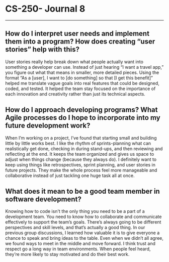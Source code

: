 # CS-250- Journal 8
--------------------------------
How do I interpret user needs and implement them into a program? How does creating “user stories” help with this?
--------------------------------
User stories really help break down what people actually want into something a developer can use. Instead of just hearing “I want a travel app,” you figure out what that means in smaller, more detailed pieces. Using the format “As a [user], I want to [do something] so that [I get this benefit]” helped me translate vague goals into real features that could be designed, coded, and tested. It helped the team stay focused on the importance of each innovation and creativity rather than just its technical aspects.

How do I approach developing programs? What Agile processes do I hope to incorporate into my future development work?
--------------------------------
When I’m working on a project, I’ve found that starting small and building little by little works best. I like the rhythm of sprints-planning what can realistically get done, checking in during stand-ups, and then reviewing and reflecting at the end. It keeps the team organized and gives us space to adjust when things change (because they always do). I definitely want to keep using things like retrospectives, sprint planning, and user stories in future projects. They make the whole process feel more manageable and collaborative instead of just tackling one huge task all at once.

What does it mean to be a good team member in software development?
--------------------------------
Knowing how to code isn't the only thing you need to be a part of a development team. You need to know how to collaborate and communicate effectively to support the team’s goals. There’s always going to be different perspectives and skill levels, and that’s actually a good thing. In our previous group discussions, I learned how valuable it is to give everyone a chance to speak and bring ideas to the table. Even when we didn’t all agree, we found ways to meet in the middle and move forward. I think trust and respect go a long way in team environments. When people feel heard, they’re more likely to stay motivated and do their best work.
